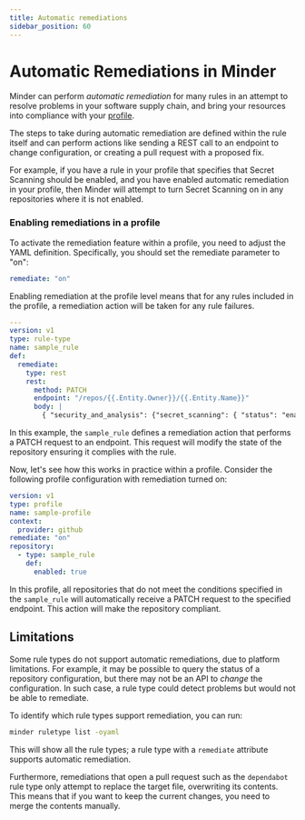 ```yaml
---
title: Automatic remediations
sidebar_position: 60
---
```


# Automatic Remediations in Minder

Minder can perform _automatic remediation_ for many rules in an attempt to resolve problems in your software supply chain, and bring your resources into compliance with your [profile](profiles.md).

The steps to take during automatic remediation are defined within the rule itself and can perform actions like sending a REST call to an endpoint to change configuration, or creating a pull request with a proposed fix.

For example, if you have a rule in your profile that specifies that Secret Scanning should be enabled, and you have enabled automatic remediation in your profile, then Minder will attempt to turn Secret Scanning on in any repositories where it is not enabled.

### Enabling remediations in a profile
To activate the remediation feature within a profile, you need to adjust the YAML definition.
Specifically, you should set the remediate parameter to "on":
```yaml
remediate: "on"
```

Enabling remediation at the profile level means that for any rules included in the profile, a remediation action will be
taken for any rule failures.
```yaml
---
version: v1
type: rule-type
name: sample_rule
def:
  remediate:
    type: rest
    rest:
      method: PATCH
      endpoint: "/repos/{{.Entity.Owner}}/{{.Entity.Name}}"
      body: |
        { "security_and_analysis": {"secret_scanning": { "status": "enabled" } } }
```
In this example, the `sample_rule` defines a remediation action that performs a PATCH request to an endpoint. This
request will modify the state of the repository ensuring it complies with the rule.

Now, let's see how this works in practice within a profile. Consider the following profile configuration with 
remediation turned on:
```yaml
version: v1
type: profile
name: sample-profile
context:
  provider: github
remediate: "on"
repository:
  - type: sample_rule
    def:
      enabled: true
```
In this profile, all repositories that do not meet the conditions specified in the `sample_rule` will automatically
receive a PATCH request to the specified endpoint. This action will make the repository compliant.

## Limitations

Some rule types do not support automatic remediations, due to platform limitations. For example, it may be possible to query the status of a repository configuration, but there may not be an API to _change_ the configuration. In such case, a rule type could detect problems but would not be able to remediate.

To identify which rule types support remediation, you can run:

```bash
minder ruletype list -oyaml
```

This will show all the rule types; a rule type with a `remediate` attribute supports automatic remediation.

Furthermore, remediations that open a pull request such as the `dependabot` rule type only attempt to replace the target file, overwriting its contents. This means that if you want to keep the current changes, you need to merge the contents manually.
